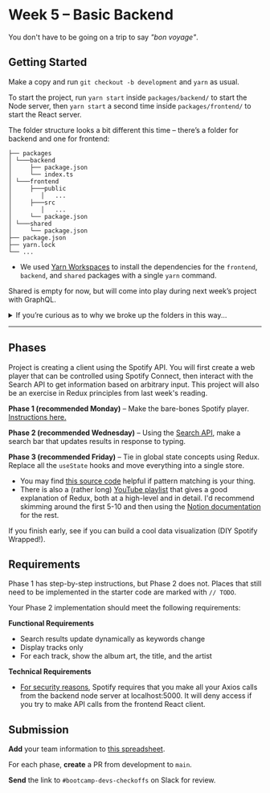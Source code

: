 # Week 5 – Basic Backend

You don't have to be going on a trip to say _"bon voyage"_.

## Getting Started

Make a copy and run `git checkout -b development` and `yarn` as usual.

To start the project, run `yarn start` inside `packages/backend/` to start the Node server, then `yarn start` a second time inside `packages/frontend/` to start the React server.

The folder structure looks a bit different this time – there’s a folder for backend and one for frontend:

```
├── packages
│ └───backend
│     ├── package.json
│     └── index.ts
│ └───frontend
│     ├───public
│        │   ...
│     ├───src
│        │   ...
│     └── package.json
│ └───shared
│     └── package.json
├── package.json
├── yarn.lock
└── ...
```

- We used [Yarn Workspaces](https://classic.yarnpkg.com/lang/en/docs/workspaces/) to install the dependencies for the `frontend`, `backend`, and `shared` packages with a single `yarn` command.

Shared is empty for now, but will come into play during next week’s project with GraphQL.

<details>
<summary>If you’re curious as to why we broke up the folders in this way...</summary>

- Backend and frontend are often deployed to different places

- Next week, shared will contain our GraphQL TypeScript definitions that are used by both packages

- Keep dependencies separate, and give yarn more latitude to de-dupe packages across the whole project

- Eliminate cyclical dependencies
</details>

---

## Phases

Project is creating a client using the Spotify API. You will first create a web player that can be controlled using Spotify Connect, then interact with the Search API to get information based on arbitrary input. This project will also be an exercise in Redux principles from last week's reading.

**Phase 1 (recommended Monday)** – Make the bare-bones Spotify player. [Instructions here.](https://webatberkeley.notion.site/Spotify-Project-Phase-1-Instructions-f256ad1aad6c4548a63240ae50ef6a7d)

**Phase 2 (recommended Wednesday)** – Using the [Search API](https://developer.spotify.com/documentation/web-api/reference/#/operations/search), make a search bar that updates results in response to typing.

**Phase 3 (recommended Friday)** – Tie in global state concepts using Redux. Replace all the `useState` hooks and move everything into a single store.

- You may find [this source code](https://github.com/jan-ondruch/spotify-advanced-app-react-redux) helpful if pattern matching is your thing.
- There is also a (rather long) [YouTube playlist](https://www.youtube.com/playlist?list=PLC3y8-rFHvwheJHvseC3I0HuYI2f46oAK) that gives a good explanation of Redux, both at a high-level and in detail. I'd recommend skimming around the first 5-10 and then using the [Notion documentation](https://www.notion.so/webatberkeley/Week-4-PM-Global-State-Management-light-1e4ca17c4cae430fa597a3a8f5c66edf) for the rest.

If you finish early, see if you can build a cool data visualization (DIY Spotify Wrapped!).

## **Requirements**

Phase 1 has step-by-step instructions, but Phase 2 does not. Places that still need to be implemented in the starter code are marked with `// TODO`.

Your Phase 2 implementation should meet the following requirements:

**Functional Requirements**

- Search results update dynamically as keywords change
- Display tracks only
- For each track, show the album art, the title, and the artist

**Technical Requirements**

- [For security reasons](https://stackoverflow.com/a/28406268), Spotify requires that you make all your Axios calls from the backend node server at localhost:5000. It will deny access if you try to make API calls from the frontend React client.

## Submission

**Add** your team information to [this spreadsheet](https://docs.google.com/spreadsheets/d/1dXsNPQxYvZUX6gAXzCfX8q1HVj6jUGKO1bn1RNyhZsI/edit?usp=sharing).

For each phase, **create** a PR from development to `main`.

**Send** the link to `#bootcamp-devs-checkoffs` on Slack for review.
